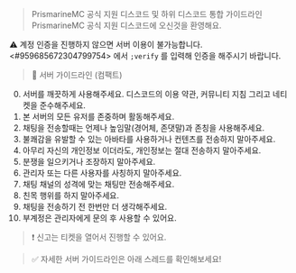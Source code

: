 > PrismarineMC 공식 지원 디스코드 및 하위 디스코드 통합 가이드라인
PrismarineMC 공식 지원 디스코드에 오신것을 환영해요.

:warning: 계정 인증을 진행하지 않으면 서버 이용이 불가능합니다. <#959685672304799754> 에서 `;verify` 를 입력해 인증을 해주시기 바랍니다.

> :green_book: 서버 가이드라인 (컴팩트)
0. 서버를 깨끗하게 사용해주세요. 디스코드의 이용 약관, 커뮤니티 지침 그리고 네티켓을 준수해주세요.
1. 본 서버의 모든 유저를 존중하며 활동해주세요.
2. 채팅을 전송할때는 언제나 높임말(경어체, 존댓말)과 존칭을 사용해주세요.
3. 불쾌감을 유발할 수 있는 아바타를 사용하거나 컨텐츠를 전송하지 말아주세요.
4. 아무리 자신의 개인정보 이더라도, 개인정보는 절대 전송하지 말아주세요.
5. 분쟁을 일으키거나 조장하지 말아주세요.
6. 관리자 또는 다른 사용자를 사칭하지 말아주세요.
7. 채팅 채널의 성격에 맞는 채팅만 전송해주세요.
8. 친목 행위를 하지 말아주세요.
9. 채팅을 전송하기 전 한번만 더 생각해주세요.
10. 부계정은 관리자에게 문의 후 사용할 수 있어요.

> :exclamation: 신고는 티켓을 열어서 진행할 수 있어요.

> :white_check_mark: 자세한 서버 가이드라인은 아래 스레드를 확인해보세요!
